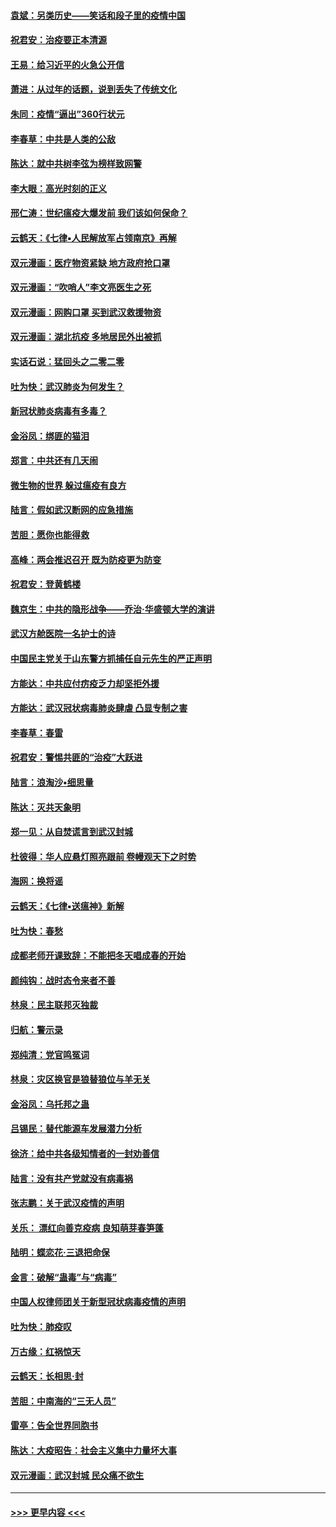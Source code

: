 #### [袁斌：另类历史——笑话和段子里的疫情中国](../pages/nsc993/n11889243.md?t=02240501) 
#### [祝君安：治疫要正本清源](../pages/nsc993/n11889085.md?t=02240501) 
#### [王易：给习近平的火急公开信](../pages/nsc993/n11888225.md?t=02240501) 
#### [萧进：从过年的话题，说到丢失了传统文化](../pages/nsc993/n11887732.md?t=02240501) 
#### [朱同：疫情“逼出”360行状元](../pages/nsc993/n11887678.md?t=02240501) 
#### [李春草：中共是人类的公敌](../pages/nsc993/n11887656.md?t=02240501) 
#### [陈达：就中共树李弦为榜样致网警](../pages/nsc993/n11887625.md?t=02240501) 
#### [李大眼：高光时刻的正义](../pages/nsc993/n11887585.md?t=02240501) 
#### [邢仁涛：世纪瘟疫大爆发前 我们该如何保命？](../pages/nsc993/n11887535.md?t=02240501) 
#### [云鹤天：《七律▪人民解放军占领南京》再解](../pages/nsc993/n11887524.md?t=02240501) 
#### [双元漫画：医疗物资紧缺 地方政府抢口罩](../pages/nsc993/n11884744.md?t=02240501) 
#### [双元漫画：“吹哨人”李文亮医生之死](../pages/nsc993/n11884705.md?t=02240501) 
#### [双元漫画：网购口罩 买到武汉救援物资](../pages/nsc993/n11884670.md?t=02240501) 
#### [双元漫画：湖北抗疫 多地居民外出被抓](../pages/nsc993/n11884643.md?t=02240501) 
#### [实话石说：猛回头之二零二零](../pages/nsc993/n11883968.md?t=02240501) 
#### [吐为快：武汉肺炎为何发生？](../pages/nsc993/n11882180.md?t=02240501) 
#### [新冠状肺炎病毒有多毒？](../pages/nsc993/n11881790.md?t=02240501) 
#### [金浴凤：绑匪的猫泪](../pages/nsc993/n11880664.md?t=02240501) 
#### [郑言：中共还有几天闹](../pages/nsc993/n11880645.md?t=02240501) 
#### [微生物的世界 躲过瘟疫有良方](../pages/nsc993/n11880492.md?t=02240501) 
#### [陆言：假如武汉断网的应急措施](../pages/nsc993/n11880619.md?t=02240501) 
#### [苦胆：愿你也能得救](../pages/nsc993/n11880601.md?t=02240501) 
#### [高峰：两会推迟召开  既为防疫更为防变](../pages/nsc993/n11879977.md?t=02240501) 
#### [祝君安：登黄鹤楼](../pages/nsc993/n11880583.md?t=02240501) 
#### [魏京生：中共的隐形战争——乔治‧华盛顿大学的演讲](../pages/nsc993/n11879765.md?t=02240501) 
#### [武汉方舱医院一名护士的诗](../pages/nsc993/n11878480.md?t=02240501) 
#### [中国民主党关于山东警方抓捕任自元先生的严正声明](../pages/nsc993/n11877506.md?t=02240501) 
#### [方能达：中共应付疠疫乏力却坚拒外援](../pages/nsc993/n11877497.md?t=02240501) 
#### [方能达：武汉冠状病毒肺炎肆虐 凸显专制之害](../pages/nsc993/n11877475.md?t=02240501) 
#### [李春草：春雷](../pages/nsc993/n11876287.md?t=02240501) 
#### [祝君安：警惕共匪的“治疫”大跃进](../pages/nsc993/n11876084.md?t=02240501) 
#### [陆言：浪淘沙•细思量](../pages/nsc993/n11876071.md?t=02240501) 
#### [陈达：灭共天象明](../pages/nsc993/n11876063.md?t=02240501) 
#### [郑一见：从自焚谎言到武汉封城](../pages/nsc993/n11875621.md?t=02240501) 
#### [杜彼得：华人应悬灯照亮跟前 卷幔观天下之时势](../pages/nsc993/n11874822.md?t=02240501) 
#### [海网：换将谣](../pages/nsc993/n11873712.md?t=02240501) 
#### [云鹤天：《七律▪送瘟神》新解](../pages/nsc993/n11873598.md?t=02240501) 
#### [吐为快：春愁](../pages/nsc993/n11872801.md?t=02240501) 
#### [成都老师开课致辞：不能把冬天唱成春的开始](../pages/nsc993/n11872653.md?t=02240501) 
#### [颜纯钩：战时态令来者不善](../pages/nsc993/n11872011.md?t=02240501) 
#### [林泉：民主联邦灭独裁](../pages/nsc993/n11870998.md?t=02240501) 
#### [归航：警示录](../pages/nsc993/n11870963.md?t=02240501) 
#### [郑纯清：党官鸣冤词](../pages/nsc993/n11870938.md?t=02240501) 
#### [林泉：灾区换官是狼替狼位与羊无关](../pages/nsc993/n11870896.md?t=02240501) 
#### [金浴凤：乌托邦之蛊](../pages/nsc993/n11870879.md?t=02240501) 
#### [吕锡民：替代能源车发展潜力分析](../pages/nsc993/n11870656.md?t=02240501) 
#### [徐济：给中共各级知情者的一封劝善信](../pages/nsc993/n11868561.md?t=02240501) 
#### [陆言：没有共产党就没有病毒祸](../pages/nsc993/n11868232.md?t=02240501) 
#### [张志鹏：关于武汉疫情的声明](../pages/nsc993/n11867182.md?t=02240501) 
#### [关乐： 漂红向善克疫病 良知萌芽春笋蓬](../pages/nsc993/n11865710.md?t=02240501) 
#### [陆明：蝶恋花‧三退把命保](../pages/nsc993/n11865673.md?t=02240501) 
#### [金言：破解“蛊毒”与“病毒”](../pages/nsc993/n11864103.md?t=02240501) 
#### [中国人权律师团关于新型冠状病毒疫情的声明](../pages/nsc993/n11864249.md?t=02240501) 
#### [吐为快：肺疫叹](../pages/nsc993/n11864027.md?t=02240501) 
#### [万古缘：红祸惊天](../pages/nsc993/n11864079.md?t=02240501) 
#### [云鹤天：长相思‧封](../pages/nsc993/n11864006.md?t=02240501) 
#### [苦胆：中南海的“三无人员”](../pages/nsc993/n11862997.md?t=02240501) 
#### [雷亭：告全世界同胞书](../pages/nsc993/n11862572.md?t=02240501) 
#### [陈达：大疫昭告：社会主义集中力量坏大事](../pages/nsc993/n11859419.md?t=02240501) 
#### [双元漫画：武汉封城 民众痛不欲生](../pages/nsc993/n11859287.md?t=02240501) 

----
#### [ >>> 更早内容 <<< ](../indexes/nsc993-earlier.md)
